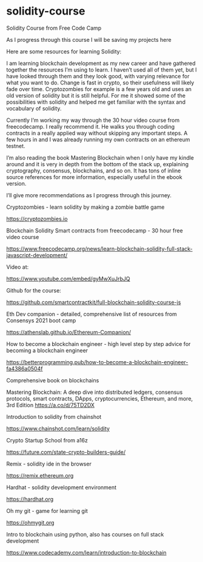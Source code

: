 # solidity-course
Solidity Course from Free Code Camp

As I progress through this course I will be saving my projects here

Here are some resources for learning Solidity:

I am learning blockchain development as my new career and have gathered together the resources I’m using to learn. I haven’t used all of them yet, but I have looked through them and they look good, with varying relevance for what you want to do. Change is fast in crypto, so their usefulness will likely fade over time. Cryptozombies for example is a few years old and uses an old version of solidity but it is still helpful. For me it showed some of the possibilities with solidity and helped me get familiar with the syntax and vocabulary of solidity.

Currently I’m working my way through the 30 hour video course from freecodecamp. I really recommend it. He walks you through coding contracts in a really applied way without skipping any important steps. A few hours in and I was already running my own contracts on an ethereum testnet.

I’m also reading the book Mastering Blockchain when I only have my kindle around and it is very in depth from the bottom of the stack up, explaining cryptography, consensus, blockchains, and so on. It has tons of inline source references for more information, especially useful in the ebook version.

I’ll give more recommendations as I progress through this journey.

Cryptozombies - learn solidity by making a zombie battle game

https://cryptozombies.io

Blockchain Solidity Smart contracts from freecodecamp - 30 hour free video course

https://www.freecodecamp.org/news/learn-blockchain-solidity-full-stack-javascript-development/

Video at:

https://www.youtube.com/embed/gyMwXuJrbJQ

Github for the course:

https://github.com/smartcontractkit/full-blockchain-solidity-course-js

Eth Dev companion - detailed, comprehensive list of resources from Consensys 2021 boot camp

https://athenslab.github.io/Ethereum-Companion/

How to become a blockchain engineer - high level step by step advice for becoming a blockchain engineer

https://betterprogramming.pub/how-to-become-a-blockchain-engineer-fa4386a0504f

Comprehensive book on blockchains

Mastering Blockchain: A deep dive into distributed ledgers, consensus protocols, smart contracts, DApps, cryptocurrencies, Ethereum, and more, 3rd Edition https://a.co/d/75TD2DX

Introduction to solidity from chainshot

https://www.chainshot.com/learn/solidity

Crypto Startup School from a16z

https://future.com/state-crypto-builders-guide/

Remix - solidity ide in the browser

https://remix.ethereum.org

Hardhat - solidity development environment

https://hardhat.org

Oh my git - game for learning git

https://ohmygit.org

Intro to blockchain using python, also has courses on full stack development

https://www.codecademy.com/learn/introduction-to-blockchain
